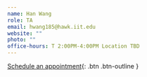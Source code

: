 ```yaml
---
name: Han Wang
role: TA
email: hwang185@hawk.iit.edu
website: ""
photo: ""
office-hours: T 2:00PM-4:00PM Location TBD
---
```


[Schedule an appointment](#mailto:hwang185@hawk.iit.edu){: .btn .btn-outline }

